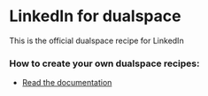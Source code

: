 # LinkedIn for dualspace
This is the official dualspace recipe for LinkedIn

### How to create your own dualspace recipes:
* [Read the documentation](https://github.com/meetdualspace/plugins)
